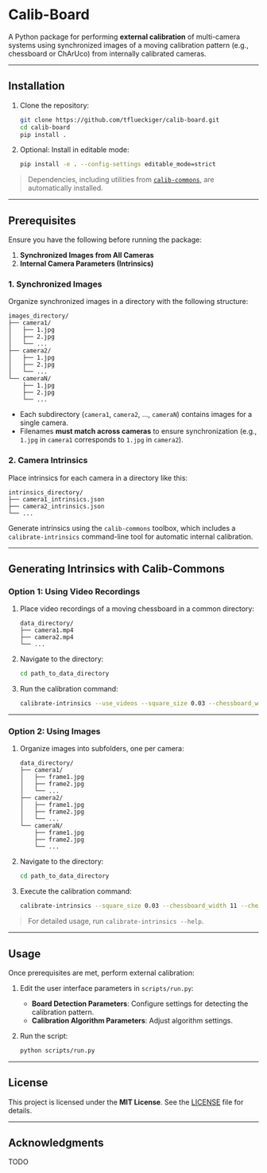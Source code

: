 # **Calib-Board**

A Python package for performing **external calibration** of multi-camera systems using synchronized images of a moving calibration pattern (e.g., chessboard or ChArUco) from internally calibrated cameras.

---


## **Installation**

1. Clone the repository:

   ```bash
   git clone https://github.com/tflueckiger/calib-board.git
   cd calib-board
   pip install .
   ```

2. Optional: Install in editable mode:

   ```bash
   pip install -e . --config-settings editable_mode=strict
   ```

> Dependencies, including utilities from [`calib-commons`](https://github.com/tflueckiger/calib-commons), are automatically installed.

---

## **Prerequisites**

Ensure you have the following before running the package:

1. **Synchronized Images from All Cameras**  
2. **Internal Camera Parameters (Intrinsics)**  

### **1. Synchronized Images**

Organize synchronized images in a directory with the following structure:

```plaintext
images_directory/
├── camera1/
│   ├── 1.jpg
│   ├── 2.jpg
│   └── ...
├── camera2/
│   ├── 1.jpg
│   ├── 2.jpg
│   └── ...
└── cameraN/
    ├── 1.jpg
    ├── 2.jpg
    └── ...
```

- Each subdirectory (`camera1`, `camera2`, ..., `cameraN`) contains images for a single camera.
- Filenames **must match across cameras** to ensure synchronization (e.g., `1.jpg` in `camera1` corresponds to `1.jpg` in `camera2`).

### **2. Camera Intrinsics**

Place intrinsics for each camera in a directory like this:

```plaintext
intrinsics_directory/
├── camera1_intrinsics.json
├── camera2_intrinsics.json
└── ...
```

Generate intrinsics using the `calib-commons` toolbox, which includes a `calibrate-intrinsics` command-line tool for automatic internal calibration.

---

## **Generating Intrinsics with Calib-Commons**

### **Option 1: Using Video Recordings**

1. Place video recordings of a moving chessboard in a common directory:

   ```plaintext
   data_directory/
   ├── camera1.mp4
   ├── camera2.mp4
   └── ...
   ```

2. Navigate to the directory:

   ```bash
   cd path_to_data_directory
   ```

3. Run the calibration command:

   ```bash
   calibrate-intrinsics --use_videos --square_size 0.03 --chessboard_width 11 --chessboard_height 8 --sampling_step 45
   ```

---

### **Option 2: Using Images**

1. Organize images into subfolders, one per camera:

   ```plaintext
   data_directory/
   ├── camera1/
   │   ├── frame1.jpg
   │   ├── frame2.jpg
   │   └── ...
   ├── camera2/
   │   ├── frame1.jpg
   │   ├── frame2.jpg
   │   └── ...
   └── cameraN/
       ├── frame1.jpg
       ├── frame2.jpg
       └── ...
   ```

2. Navigate to the directory:

   ```bash
   cd path_to_data_directory
   ```

3. Execute the calibration command:

   ```bash
   calibrate-intrinsics --square_size 0.03 --chessboard_width 11 --chessboard_height 8
   ```

> For detailed usage, run `calibrate-intrinsics --help`.

---

## **Usage**

Once prerequisites are met, perform external calibration:

1. Edit the user interface parameters in `scripts/run.py`:
   - **Board Detection Parameters**: Configure settings for detecting the calibration pattern.
   - **Calibration Algorithm Parameters**: Adjust algorithm settings.

2. Run the script:

   ```bash
   python scripts/run.py
   ```

---

## **License**

This project is licensed under the **MIT License**. See the [LICENSE](https://github.com/tflueckiger/calib-board/blob/main/LICENSE) file for details.

---

## **Acknowledgments**

TODO